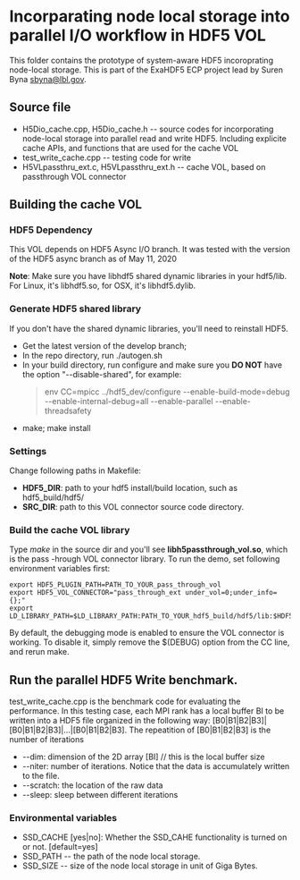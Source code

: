 # Incorparating node local storage into parallel I/O workflow in HDF5 VOL

This folder contains the prototype of system-aware HDF5 incoroprating node-local storage. This is part of the ExaHDF5 ECP project lead by Suren Byna <sbyna@lbl.gov>. 

## Source file 
   * H5Dio_cache.cpp, H5Dio_cache.h -- source codes for incorporating node-local storage into parallel read and write HDF5. Including explicite cache APIs, and functions that are used for the cache VOL
   * test_write_cache.cpp -- testing code for write
   * H5VLpassthru_ext.c, H5VLpassthru_ext.h -- cache VOL, based on passthrough VOL connector


## Building the cache VOL
### HDF5 Dependency

This VOL depends on HDF5 Async I/O branch. It was tested with the version of the HDF5 async branch as of May 11, 2020

**Note**: Make sure you have libhdf5 shared dynamic libraries in your hdf5/lib. For Linux, it's libhdf5.so, for OSX, it's libhdf5.dylib.

### Generate HDF5 shared library
If you don't have the shared dynamic libraries, you'll need to reinstall HDF5.
- Get the latest version of the develop branch;
- In the repo directory, run ./autogen.sh
- In your build directory, run configure and make sure you **DO NOT** have the option "--disable-shared", for example:
    >    env CC=mpicc ../hdf5_dev/configure --enable-build-mode=debug --enable-internal-debug=all --enable-parallel --enable-threadsafety
- make; make install

### Settings
Change following paths in Makefile:

- **HDF5_DIR**: path to your hdf5 install/build location, such as hdf5_build/hdf5/
- **SRC_DIR**: path to this VOL connector source code directory.

### Build the cache VOL library
Type *make* in the source dir and you'll see **libh5passthrough_vol.so**, which is the pass -hrough VOL connector library.
To run the demo, set following environment variables first:
>
    export HDF5_PLUGIN_PATH=PATH_TO_YOUR_pass_through_vol
    export HDF5_VOL_CONNECTOR="pass_through_ext under_vol=0;under_info={};"
    export LD_LIBRARY_PATH=$LD_LIBRARY_PATH:PATH_TO_YOUR_hdf5_build/hdf5/lib:$HDF5_PLUGIN_PATH

By default, the debugging mode is enabled to ensure the VOL connector is working. To disable it, simply remove the $(DEBUG) option from the CC line, and rerun make.

## Run the parallel HDF5 Write benchmark. 
   test_write_cache.cpp is the benchmark code for evaluating the performance. In this testing case, each MPI rank has a local
   buffer BI to be written into a HDF5 file organized in the following way: [B0|B1|B2|B3]|[B0|B1|B2|B3]|...|[B0|B1|B2|B3]. The repeatition of [B0|B1|B2|B3] is the number of iterations
   * --dim: dimension of the 2D array [BI] // this is the local buffer size
   * --niter: number of iterations. Notice that the data is accumulately written to the file. 
   * --scratch: the location of the raw data
   * --sleep: sleep between different iterations

### Environmental variables
* SSD_CACHE [yes|no]: Whether the SSD_CAHE functionality is turned on or not. [default=yes]
* SSD_PATH -- the path of the node local storage. 
* SSD_SIZE -- size of the node local storage in unit of Giga Bytes. 

